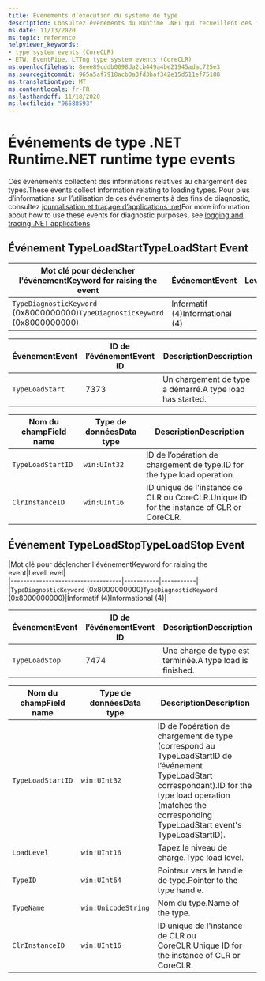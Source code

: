 ```yaml
---
title: Événements d’exécution du système de type
description: Consultez événements du Runtime .NET qui recueillent des informations de diagnostic spécifiques au système de type .NET, telles que TypeLoadStart et TypeLoadStop.
ms.date: 11/13/2020
ms.topic: reference
helpviewer_keywords:
- type system events (CoreCLR)
- ETW, EventPipe, LTTng type system events (CoreCLR)
ms.openlocfilehash: 8eee89cddb0098da2cb449a4be21945adac725e3
ms.sourcegitcommit: 965a5af7918acb0a3fd3baf342e15d511ef75188
ms.translationtype: MT
ms.contentlocale: fr-FR
ms.lasthandoff: 11/18/2020
ms.locfileid: "96588593"
---
```

# <a name="net-runtime-type-events"></a><span data-ttu-id="28261-103">Événements de type .NET Runtime</span><span class="sxs-lookup"><span data-stu-id="28261-103">.NET runtime type events</span></span>

<span data-ttu-id="28261-104">Ces événements collectent des informations relatives au chargement des types.</span><span class="sxs-lookup"><span data-stu-id="28261-104">These events collect information relating to loading types.</span></span> <span data-ttu-id="28261-105">Pour plus d’informations sur l’utilisation de ces événements à des fins de diagnostic, consultez [journalisation et traçage d’applications .net](../../core/diagnostics/logging-tracing.md)</span><span class="sxs-lookup"><span data-stu-id="28261-105">For more information about how to use these events for diagnostic purposes, see [logging and tracing .NET applications](../../core/diagnostics/logging-tracing.md)</span></span>

## <a name="typeloadstart-event"></a><span data-ttu-id="28261-106">Événement TypeLoadStart</span><span class="sxs-lookup"><span data-stu-id="28261-106">TypeLoadStart Event</span></span>

|<span data-ttu-id="28261-107">Mot clé pour déclencher l'événement</span><span class="sxs-lookup"><span data-stu-id="28261-107">Keyword for raising the event</span></span>|<span data-ttu-id="28261-108">Événement</span><span class="sxs-lookup"><span data-stu-id="28261-108">Event</span></span>|<span data-ttu-id="28261-109">Level</span><span class="sxs-lookup"><span data-stu-id="28261-109">Level</span></span>|  
|-----------------------------------|-----------|-----------|  
|<span data-ttu-id="28261-110">`TypeDiagnosticKeyword` (0x8000000000)</span><span class="sxs-lookup"><span data-stu-id="28261-110">`TypeDiagnosticKeyword` (0x8000000000)</span></span>|<span data-ttu-id="28261-111">Informatif (4)</span><span class="sxs-lookup"><span data-stu-id="28261-111">Informational (4)</span></span>|  

|<span data-ttu-id="28261-112">Événement</span><span class="sxs-lookup"><span data-stu-id="28261-112">Event</span></span>|<span data-ttu-id="28261-113">ID de l’événement</span><span class="sxs-lookup"><span data-stu-id="28261-113">Event ID</span></span>|<span data-ttu-id="28261-114">Description</span><span class="sxs-lookup"><span data-stu-id="28261-114">Description</span></span>|  
|-----------|--------------|-----------------|  
|`TypeLoadStart`|<span data-ttu-id="28261-115">73</span><span class="sxs-lookup"><span data-stu-id="28261-115">73</span></span>|<span data-ttu-id="28261-116">Un chargement de type a démarré.</span><span class="sxs-lookup"><span data-stu-id="28261-116">A type load has started.</span></span>|

|<span data-ttu-id="28261-117">Nom du champ</span><span class="sxs-lookup"><span data-stu-id="28261-117">Field name</span></span>|<span data-ttu-id="28261-118">Type de données</span><span class="sxs-lookup"><span data-stu-id="28261-118">Data type</span></span>|<span data-ttu-id="28261-119">Description</span><span class="sxs-lookup"><span data-stu-id="28261-119">Description</span></span>|  
|----------------|---------------|-----------------|  
|`TypeLoadStartID`|`win:UInt32`|<span data-ttu-id="28261-120">ID de l’opération de chargement de type.</span><span class="sxs-lookup"><span data-stu-id="28261-120">ID for the type load operation.</span></span>|
|`ClrInstanceID`|`win:UInt16`|<span data-ttu-id="28261-121">ID unique de l'instance de CLR ou CoreCLR.</span><span class="sxs-lookup"><span data-stu-id="28261-121">Unique ID for the instance of CLR or CoreCLR.</span></span>|  

## <a name="typeloadstop-event"></a><span data-ttu-id="28261-122">Événement TypeLoadStop</span><span class="sxs-lookup"><span data-stu-id="28261-122">TypeLoadStop Event</span></span>

|<span data-ttu-id="28261-123">Mot clé pour déclencher l'événement</span><span class="sxs-lookup"><span data-stu-id="28261-123">Keyword for raising the event</span></span>|<span data-ttu-id="28261-124">Level</span><span class="sxs-lookup"><span data-stu-id="28261-124">Level</span></span>|  
|-----------------------------------|-----------|-----------|  
|<span data-ttu-id="28261-125">`TypeDiagnosticKeyword` (0x8000000000)</span><span class="sxs-lookup"><span data-stu-id="28261-125">`TypeDiagnosticKeyword` (0x8000000000)</span></span>|<span data-ttu-id="28261-126">Informatif (4)</span><span class="sxs-lookup"><span data-stu-id="28261-126">Informational (4)</span></span>|  

|<span data-ttu-id="28261-127">Événement</span><span class="sxs-lookup"><span data-stu-id="28261-127">Event</span></span>|<span data-ttu-id="28261-128">ID de l’événement</span><span class="sxs-lookup"><span data-stu-id="28261-128">Event ID</span></span>|<span data-ttu-id="28261-129">Description</span><span class="sxs-lookup"><span data-stu-id="28261-129">Description</span></span>|  
|-----------|--------------|-----------------|  
|`TypeLoadStop`|<span data-ttu-id="28261-130">74</span><span class="sxs-lookup"><span data-stu-id="28261-130">74</span></span>|<span data-ttu-id="28261-131">Une charge de type est terminée.</span><span class="sxs-lookup"><span data-stu-id="28261-131">A type load is finished.</span></span>|

|<span data-ttu-id="28261-132">Nom du champ</span><span class="sxs-lookup"><span data-stu-id="28261-132">Field name</span></span>|<span data-ttu-id="28261-133">Type de données</span><span class="sxs-lookup"><span data-stu-id="28261-133">Data type</span></span>|<span data-ttu-id="28261-134">Description</span><span class="sxs-lookup"><span data-stu-id="28261-134">Description</span></span>|  
|----------------|---------------|-----------------|  
|`TypeLoadStartID`|`win:UInt32`|<span data-ttu-id="28261-135">ID de l’opération de chargement de type (correspond au TypeLoadStartID de l’événement TypeLoadStart correspondant).</span><span class="sxs-lookup"><span data-stu-id="28261-135">ID for the type load operation (matches the corresponding TypeLoadStart event's TypeLoadStartID).</span></span>|
|`LoadLevel`|`win:UInt16`|<span data-ttu-id="28261-136">Tapez le niveau de charge.</span><span class="sxs-lookup"><span data-stu-id="28261-136">Type load level.</span></span>|
|`TypeID`|`win:UInt64`|<span data-ttu-id="28261-137">Pointeur vers le handle de type.</span><span class="sxs-lookup"><span data-stu-id="28261-137">Pointer to the type handle.</span></span>|
|`TypeName`|`win:UnicodeString`|<span data-ttu-id="28261-138">Nom du type.</span><span class="sxs-lookup"><span data-stu-id="28261-138">Name of the type.</span></span>|
|`ClrInstanceID`|`win:UInt16`|<span data-ttu-id="28261-139">ID unique de l'instance de CLR ou CoreCLR.</span><span class="sxs-lookup"><span data-stu-id="28261-139">Unique ID for the instance of CLR or CoreCLR.</span></span>|  
